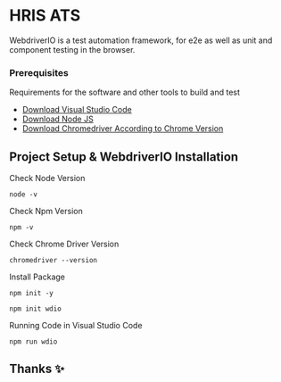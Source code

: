 # HRIS ATS

WebdriverIO is a test automation framework, for e2e as well as unit and component testing in the browser.

### Prerequisites

Requirements for the software and other tools to build and test
- [Download Visual Studio Code](https://code.visualstudio.com/download)
- [Download Node JS](https://nodejs.org/en/download) 
- [Download Chromedriver According to Chrome Version](https://chromedriver.chromium.org/downloads) 

## Project Setup & WebdriverIO Installation

Check Node Version

    node -v

Check Npm Version

    npm -v

Check Chrome Driver Version

    chromedriver --version

Install Package

    npm init -y 

    npm init wdio 

Running Code in Visual Studio Code

    npm run wdio

## Thanks ✨
